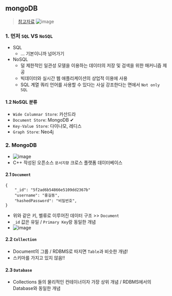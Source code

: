 ## mongoDB
> [참고자료](https://velog.io/@ckstn0777/MongoDB%EB%9E%80)
![image](https://user-images.githubusercontent.com/61215550/180920258-b6b18934-3560-43a5-84ea-eb33b418d830.png)

### 1. 먼저 `SQL` VS `NoSQL`
- SQL
  - ... 기본이니까 넘어가기
- NoSQL
  - 덜 제한적인 일관성 모델을 이용하는 데이터의 저장 및 검색을 위한 매커니즘 제공
  - 빅데이터와 실시간 웹 애플리케이션의 상업적 이용에 사용
  - SQL 계열 쿼리 언어를 사용할 수 있다는 사실 강조한다는 면에서 `Not only SQL`
 
 #### 1.2 NoSQL 분류
- `Wide Columnar Store`: 카산드라
- `Document Store`: MongoDB ✔
- `Key-Value Store`: 다이나모, 레디스
- `Graph Store`: Neo4j

### 2. MongoDB
- ![image](https://user-images.githubusercontent.com/61215550/180920651-fea323f8-1f8b-44f4-a439-3e40c29744d7.png)
- C++ 작성된 오픈소스 `문서지향` 크로스 플랫폼 데이터베이스
#### 2.1 `Document`
```
{
    "_id": "5f2ad6b54866e5109dd2367b"
    "username": "홍길동",
    "hashedPassword": "비밀번호",
}
```
- 위와 같은 키, 벨류로 이루어진 데이터 구조 >> `Document`
- `_id` 값은 유일 / `Primary Key`랑 동일한 개념
- ![image](https://user-images.githubusercontent.com/61215550/180920683-a9462a45-2a3e-485a-9a5b-3f89662be23d.png)

#### 2.2 `Collection`
- Document의 그룹 / RDBMS로 따지면 `Table`과 비슷한 개념!
- 스키마를 가지고 있지 않음!!

#### 2.3 `Database`
- Collections 들의 물리적인 컨테이너이자 가장 상위 개념 / RDBMS에서의 Database와 동일한 개념
